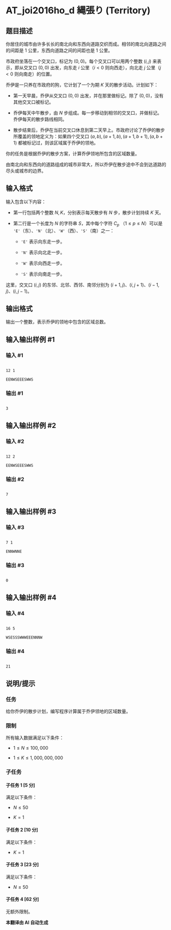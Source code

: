 # AT_joi2016ho_d 縄張り (Territory)

## 题目描述

你居住的城市由许多长长的南北向和东西向道路交织而成。相邻的南北向道路之间的间距是 $1$ 公里，东西向道路之间的间距也是 $1$ 公里。

市政府坐落在一个交叉口，标记为 $(0, 0)$。每个交叉口可以用两个整数 $(i, j)$ 来表示，即从交叉口 $(0, 0)$ 出发，向东走 $i$ 公里（$i < 0$ 则向西走），向北走 $j$ 公里（$j < 0$ 则向南走）的位置。

乔伊是一只养在市政府的狗，它计划了一个为期 $K$ 天的散步活动。计划如下：

- 第一天早晨，乔伊从交叉口 $(0, 0)$ 出发，并在那里做标记。除了 $(0, 0)$，没有其他交叉口被标记。
- 乔伊每天中午散步，由 $N$ 步组成。每一步移动到相邻的交叉口，并做标记。乔伊每天的散步路线相同。
- 散步结束后，乔伊在当前交叉口休息到第二天早上。市政府讨论了乔伊的散步所覆盖的领地定义为：如果四个交叉口 $(a, b), (a + 1, b), (a + 1, b + 1), (a, b + 1)$ 都被标记过，则该区域属于乔伊的领地。

你的任务是根据乔伊的散步方案，计算乔伊领地所包含的区域数量。

由南北向和东西向的道路组成的城市非常大，所以乔伊在散步途中不会到达道路的尽头或城市的边界。

## 输入格式

输入包含以下内容：

- 第一行包括两个整数 $N, K$，分别表示每天散步有 $N$ 步，散步计划持续 $K$ 天。
- 第二行是一个长度为 $N$ 的字符串 $S$，其中每个字符 $C_p$ （$1 \leq p \leq N$）可以是 `'E'`（东）、`'N'`（北）、`'W'`（西）、`'S'`（南）之一：
  - `'E'` 表示向东走一步。
  - `'N'` 表示向北走一步。
  - `'W'` 表示向西走一步。
  - `'S'` 表示向南走一步。
 这里，交叉口 $(i, j)$ 的东邻、北邻、西邻、南邻分别为 $(i + 1, j)、(i, j + 1)、(i - 1, j)、(i, j - 1)$。

## 输出格式

输出一个整数，表示乔伊的领地中包含的区域总数。

## 输入输出样例 #1

### 输入 #1

```
12 1
EENWSEEESWWS
```

### 输出 #1

```
3
```

## 输入输出样例 #2

### 输入 #2

```
12 2
EENWSEEESWWS
```

### 输出 #2

```
7
```

## 输入输出样例 #3

### 输入 #3

```
7 1
ENNWNNE
```

### 输出 #3

```
0
```

## 输入输出样例 #4

### 输入 #4

```
16 5
WSESSSWWWEEENNNW
```

### 输出 #4

```
21
```

## 说明/提示

### 任务

给你乔伊的散步计划，编写程序计算属于乔伊领地的区域数量。

### 限制

所有输入数据满足以下条件：

- $1 \leq N \leq 100,000$
- $1 \leq K \leq 1,000,000,000$

### 子任务

#### 子任务 1 [5 分]
满足以下条件：

- $N \leq 50$
- $K = 1$

#### 子任务 2 [10 分]
满足以下条件：

- $K = 1$

#### 子任务 3 [23 分]
满足以下条件：

- $N \leq 50$

#### 子任务 4 [62 分]
无额外限制。

 **本翻译由 AI 自动生成**